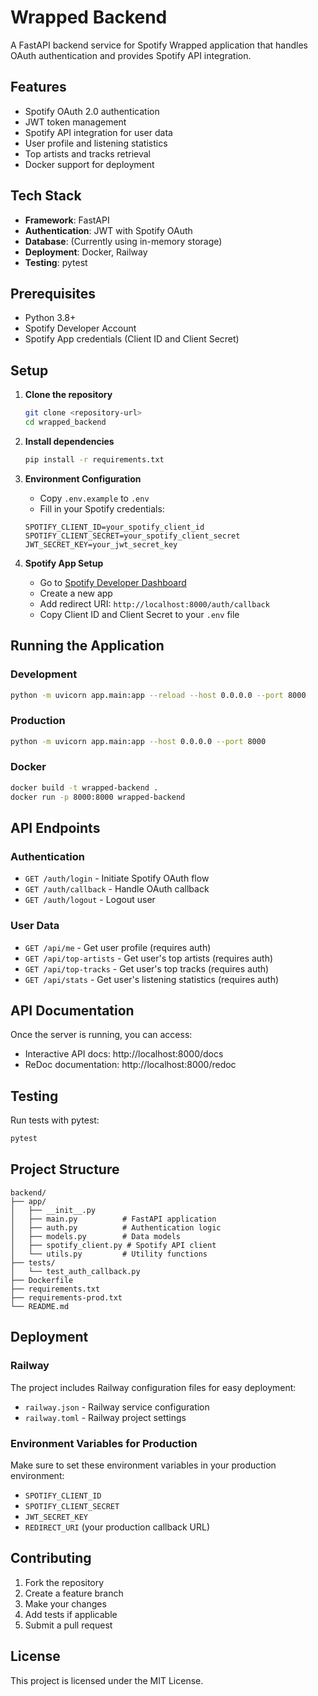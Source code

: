 # Wrapped Backend

A FastAPI backend service for Spotify Wrapped application that handles OAuth authentication and provides Spotify API integration.

## Features

- Spotify OAuth 2.0 authentication
- JWT token management
- Spotify API integration for user data
- User profile and listening statistics
- Top artists and tracks retrieval
- Docker support for deployment

## Tech Stack

- **Framework**: FastAPI
- **Authentication**: JWT with Spotify OAuth
- **Database**: (Currently using in-memory storage)
- **Deployment**: Docker, Railway
- **Testing**: pytest

## Prerequisites

- Python 3.8+
- Spotify Developer Account
- Spotify App credentials (Client ID and Client Secret)

## Setup

1. **Clone the repository**
   ```bash
   git clone <repository-url>
   cd wrapped_backend
   ```

2. **Install dependencies**
   ```bash
   pip install -r requirements.txt
   ```

3. **Environment Configuration**
   - Copy `.env.example` to `.env`
   - Fill in your Spotify credentials:
   ```env
   SPOTIFY_CLIENT_ID=your_spotify_client_id
   SPOTIFY_CLIENT_SECRET=your_spotify_client_secret
   JWT_SECRET_KEY=your_jwt_secret_key
   ```

4. **Spotify App Setup**
   - Go to [Spotify Developer Dashboard](https://developer.spotify.com/dashboard)
   - Create a new app
   - Add redirect URI: `http://localhost:8000/auth/callback`
   - Copy Client ID and Client Secret to your `.env` file

## Running the Application

### Development
```bash
python -m uvicorn app.main:app --reload --host 0.0.0.0 --port 8000
```

### Production
```bash
python -m uvicorn app.main:app --host 0.0.0.0 --port 8000
```

### Docker
```bash
docker build -t wrapped-backend .
docker run -p 8000:8000 wrapped-backend
```

## API Endpoints

### Authentication
- `GET /auth/login` - Initiate Spotify OAuth flow
- `GET /auth/callback` - Handle OAuth callback
- `GET /auth/logout` - Logout user

### User Data
- `GET /api/me` - Get user profile (requires auth)
- `GET /api/top-artists` - Get user's top artists (requires auth)
- `GET /api/top-tracks` - Get user's top tracks (requires auth)
- `GET /api/stats` - Get user's listening statistics (requires auth)

## API Documentation

Once the server is running, you can access:
- Interactive API docs: http://localhost:8000/docs
- ReDoc documentation: http://localhost:8000/redoc

## Testing

Run tests with pytest:
```bash
pytest
```

## Project Structure

```
backend/
├── app/
│   ├── __init__.py
│   ├── main.py          # FastAPI application
│   ├── auth.py          # Authentication logic
│   ├── models.py        # Data models
│   ├── spotify_client.py # Spotify API client
│   └── utils.py         # Utility functions
├── tests/
│   └── test_auth_callback.py
├── Dockerfile
├── requirements.txt
├── requirements-prod.txt
└── README.md
```

## Deployment

### Railway
The project includes Railway configuration files for easy deployment:
- `railway.json` - Railway service configuration
- `railway.toml` - Railway project settings

### Environment Variables for Production
Make sure to set these environment variables in your production environment:
- `SPOTIFY_CLIENT_ID`
- `SPOTIFY_CLIENT_SECRET`
- `JWT_SECRET_KEY`
- `REDIRECT_URI` (your production callback URL)

## Contributing

1. Fork the repository
2. Create a feature branch
3. Make your changes
4. Add tests if applicable
5. Submit a pull request

## License

This project is licensed under the MIT License. 